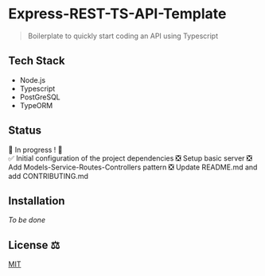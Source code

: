 # Express-REST-TS-API-Template

> Boilerplate to quickly start coding an API using Typescript

## Tech Stack

* Node.js
* Typescript
* PostGreSQL
* TypeORM

## Status

:construction: In progress ! :construction:  
:white_check_mark: Initial configuration of the project dependencies 
:negative_squared_cross_mark: Setup basic server
:negative_squared_cross_mark: Add Models-Service-Routes-Controllers pattern 
:negative_squared_cross_mark: Update README.md and add CONTRIBUTING.md  

## Installation

_To be done_

## License :balance_scale:
[MIT](https://choosealicense.com/licenses/mit/)
